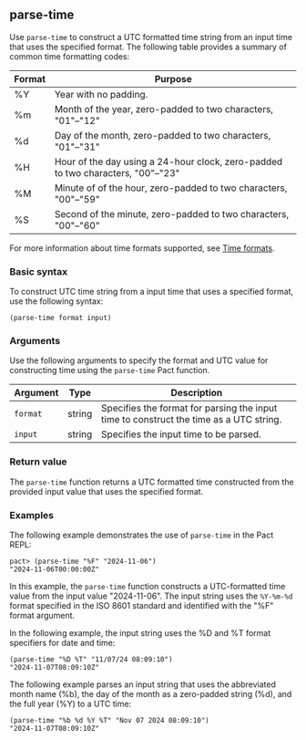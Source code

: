 ## parse-time

Use `parse-time` to construct a UTC formatted time string from an input time that uses the specified format. 
The following table provides a summary of common time formatting codes:

| Format | Purpose |
| --- | --- |
| %Y | Year with no padding. |
| %m | Month of the year, zero-padded to two characters, "01"–"12" |
| %d | Day of the month, zero-padded to two characters, "01"–"31" |
| %H | Hour of the day using a 24-hour clock, zero-padded to two characters, "00"–"23" |
| %M | Minute of of the hour, zero-padded to two characters, "00"–"59" |
| %S | Second of the minute, zero-padded to two characters, "00"–"60" |

For more information about time formats supported, see [Time formats](/pact-5/Time/time-functions#time-formats).

### Basic syntax

To construct UTC time string from a input time that uses a specified format, use the following syntax:

`(parse-time format input)`

### Arguments

Use the following arguments to specify the format and UTC value for constructing time using the `parse-time` Pact function.

| Argument | Type | Description |
| --- | --- | --- |
| `format` | string | Specifies the format for parsing the input time to construct the time as a UTC string. |
| `input` | string | Specifies the input time to be parsed. |

### Return value

The `parse-time` function returns a UTC formatted time constructed from the provided input value that uses the specified format.

### Examples

The following example demonstrates the use of `parse-time` in the Pact REPL:

```pact
pact> (parse-time "%F" "2024-11-06")
"2024-11-06T00:00:00Z"
```

In this example, the `parse-time` function constructs a UTC-formatted time value from the input value "2024-11-06".
The input string uses the `%Y-%m-%d` format specified in the ISO 8601 standard and identified with the "%F" format argument.

In the following example, the input string uses the %D and %T format specifiers for date and time:

```pact
(parse-time "%D %T" "11/07/24 08:09:10")
"2024-11-07T08:09:10Z"
```

The following example parses an input string that uses the abbreviated month name (%b), the day of the month as a zero-padded string (%d), and the full year (%Y) to a UTC time:

```pact
(parse-time "%b %d %Y %T" "Nov 07 2024 08:09:10")
"2024-11-07T08:09:10Z"
```